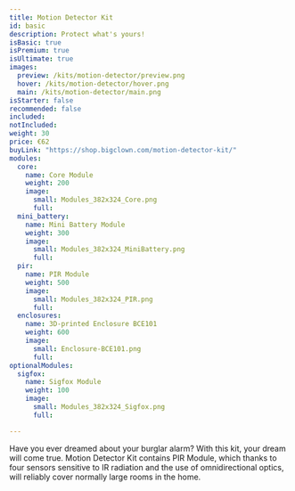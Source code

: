 ```yaml
---
title: Motion Detector Kit
id: basic
description: Protect what's yours!
isBasic: true
isPremium: true
isUltimate: true
images:
  preview: /kits/motion-detector/preview.png
  hover: /kits/motion-detector/hover.png
  main: /kits/motion-detector/main.png
isStarter: false
recommended: false
included:
notIncluded:
weight: 30
price: €62
buyLink: "https://shop.bigclown.com/motion-detector-kit/"
modules:
  core:
    name: Core Module
    weight: 200
    image:
      small: Modules_382x324_Core.png
      full:
  mini_battery:
    name: Mini Battery Module
    weight: 300
    image:
      small: Modules_382x324_MiniBattery.png
      full:
  pir:
    name: PIR Module
    weight: 500
    image:
      small: Modules_382x324_PIR.png
      full:
  enclosures:
    name: 3D-printed Enclosure BCE101
    weight: 600
    image:
      small: Enclosure-BCE101.png
      full:
optionalModules:
  sigfox:
    name: Sigfox Module
    weight: 100
    image:
      small: Modules_382x324_Sigfox.png
      full:

---
```


Have you ever dreamed about your burglar alarm? With this kit, your dream will come true. Motion Detector Kit contains PIR Module, which thanks to four sensors sensitive to IR radiation and the use of omnidirectional optics, will reliably cover normally large rooms in the home.
